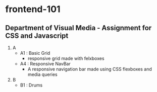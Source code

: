 # frontend-101
## Department of Visual Media - Assignment for CSS and Javascript
1. A
    - A1 : Basic Grid
      - responsive grid made with felxboxes 
    - A4 : Responsive NavBar
      - A responsive navigation bar made using CSS flexboxes and media queries
2. B 
    - B1 : Drums
